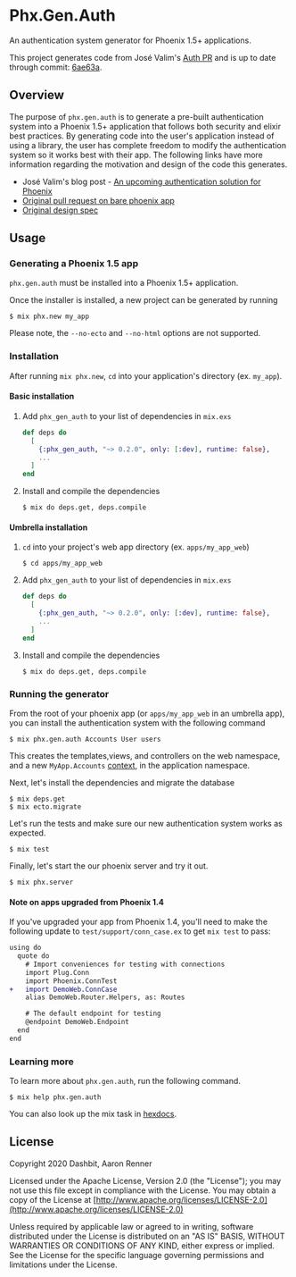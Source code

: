 # Phx.Gen.Auth

An authentication system generator for Phoenix 1.5+ applications.

This project generates code from José Valim's [Auth PR][auth pr] and is up to date
through commit: [6ae63a](https://github.com/dashbitco/mix_phx_gen_auth_demo/pull/1/commits/6ae63abbe5c2e2c37f47dea83da1b830374ebf18).

## Overview

The purpose of `phx.gen.auth` is to generate a pre-built authentication system into
a Phoenix 1.5+ application that follows both security and elixir best practices. By generating
code into the user's application instead of using a library, the user has complete freedom
to modify the authentication system so it works best with their app. The following links
have more information regarding the motivation and design of the code this generates.

* José Valim's blog post - [An upcoming authentication solution for Phoenix](https://dashbit.co/blog/a-new-authentication-solution-for-phoenix)
* [Original pull request on bare phoenix app][auth pr]
* [Original design spec](https://github.com/dashbitco/mix_phx_gen_auth_demo/blob/auth/README.md)


## Usage

### Generating a Phoenix 1.5 app

`phx.gen.auth` must be installed into a Phoenix 1.5+ application.

Once the installer is installed, a new project can be generated by running

    $ mix phx.new my_app

Please note, the `--no-ecto` and `--no-html` options are not supported.

### Installation

After running `mix phx.new`, `cd` into your application's directory (ex. `my_app`).

#### Basic installation

1. Add `phx_gen_auth` to your list of dependencies in `mix.exs`

    ```elixir
    def deps do
      [
        {:phx_gen_auth, "~> 0.2.0", only: [:dev], runtime: false},
        ...
      ]
    end
    ```
1. Install and compile the dependencies

    ```
    $ mix do deps.get, deps.compile
    ```

#### Umbrella installation

1. `cd` into your project's web app directory (ex. `apps/my_app_web`)

    ```
    $ cd apps/my_app_web
    ```
1. Add `phx_gen_auth` to your list of dependencies in `mix.exs`

    ```elixir
    def deps do
      [
        {:phx_gen_auth, "~> 0.2.0", only: [:dev], runtime: false},
        ...
      ]
    end
    ```
1. Install and compile the dependencies

    ```
    $ mix do deps.get, deps.compile
    ```

### Running the generator

From the root of your phoenix app (or `apps/my_app_web` in an umbrella app), you
can install the authentication system with the following command

    $ mix phx.gen.auth Accounts User users

This creates the templates,views, and controllers on the web namespace,
and a new `MyApp.Accounts` [context][phoenix contexts guide], in the application
namespace.

Next, let's install the dependencies and migrate the database

    $ mix deps.get
    $ mix ecto.migrate

Let's run the tests and make sure our new authentication system works as
expected.

    $ mix test

Finally, let's start the our phoenix server and try it out.

    $ mix phx.server

#### Note on apps upgraded from Phoenix 1.4

If you've upgraded your app from Phoenix 1.4, you'll need to make the following update to `test/support/conn_case.ex` to get `mix test` to pass:

```diff
using do
  quote do
    # Import conveniences for testing with connections
    import Plug.Conn
    import Phoenix.ConnTest
+   import DemoWeb.ConnCase
    alias DemoWeb.Router.Helpers, as: Routes

    # The default endpoint for testing
    @endpoint DemoWeb.Endpoint
  end
end
```

### Learning more

To learn more about `phx.gen.auth`, run the following command.

    $ mix help phx.gen.auth

You can also look up the mix task in [hexdocs](https://hexdocs.pm/phx_gen_auth).

## License

Copyright 2020 Dashbit, Aaron Renner

Licensed under the Apache License, Version 2.0 (the "License");
you may not use this file except in compliance with the License.
You may obtain a copy of the License at [http://www.apache.org/licenses/LICENSE-2.0](http://www.apache.org/licenses/LICENSE-2.0)

Unless required by applicable law or agreed to in writing, software
distributed under the License is distributed on an "AS IS" BASIS,
WITHOUT WARRANTIES OR CONDITIONS OF ANY KIND, either express or implied.
See the License for the specific language governing permissions and
limitations under the License.


[phoenix contexts guide]: https://hexdocs.pm/phoenix/contexts.html
[auth pr]: https://github.com/dashbitco/mix_phx_gen_auth_demo/pull/1
